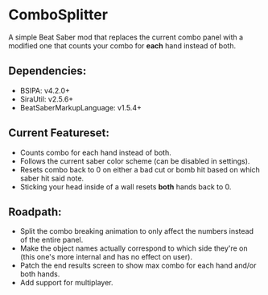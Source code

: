 # ComboSplitter
A simple Beat Saber mod that replaces the current combo panel with a modified one that counts your combo for **each** hand instead of both.

## Dependencies:
- BSIPA: v4.2.0+
- SiraUtil: v2.5.6+
- BeatSaberMarkupLanguage: v1.5.4+

## Current Featureset:
- Counts combo for each hand instead of both.
- Follows the current saber color scheme (can be disabled in settings).
- Resets combo back to 0 on either a bad cut or bomb hit based on which saber hit said note.
- Sticking your head inside of a wall resets **both** hands back to 0.

## Roadpath:
- Split the combo breaking animation to only affect the numbers instead of the entire panel.
- Make the object names actually correspond to which side they're on (this one's more internal and has no effect on user).
- Patch the end results screen to show max combo for each hand and/or both hands.
- Add support for multiplayer.
